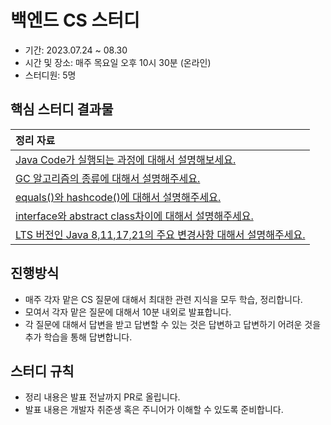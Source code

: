 # 백엔드 CS 스터디

- 기간: 2023.07.24 ~ 08.30
- 시간 및 장소: 매주 목요일 오후 10시 30분 (온라인)
- 스터디원: 5명

## 핵심 스터디 결과물

| 정리 자료|
|:---------------------------------------------------------------------------------------------------------------------------------------------------------------------------------|
|[Java Code가 실행되는 과정에 대해서 설명해보세요.](https://github.com/COW-edu/backend-cs-study/blob/main/questions/1-java/1.md)|
|[GC 알고리즘의 종류에 대해서 설명해주세요.](https://github.com/COW-edu/backend-cs-study/blob/main/questions/1-java/2.md)|
|[equals()와 hashcode()에 대해서 설명해주세요.](https://github.com/COW-edu/backend-cs-study/blob/main/questions/1-java/3.md)|
|[interface와 abstract class차이에 대해서 설명해주세요.](https://github.com/COW-edu/backend-cs-study/blob/main/questions/1-java/4.md)|
|[LTS 버전인 Java 8,11,17,21의 주요 변경사항 대해서 설명해주세요.](https://github.com/COW-edu/backend-cs-study/blob/main/questions/1-java/5.md)|
## 진행방식

- 매주 각자 맡은 CS 질문에 대해서 최대한 관련 지식을 모두 학습, 정리합니다.
- 모여서 각자 맡은 질문에 대해서 10분 내외로 발표합니다.
- 각 질문에 대해서 답변을 받고 답변할 수 있는 것은 답변하고 답변하기 어려운 것을 추가 학습을 통해 답변합니다.

## 스터디 규칙

- 정리 내용은 발표 전날까지 PR로 올립니다.
- 발표 내용은 개발자 취준생 혹은 주니어가 이해할 수 있도록 준비합니다.
